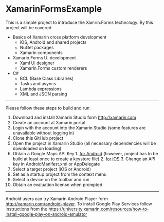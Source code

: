 XamarinFormsExample
===================
This is a simple project to introduce the Xamrin.Forms technology. By this project will be covered:
  * Basics of Xamarin cross platform development
    * iOS, Android and shared projects
    * NuGet packages
    * Xamarin components
  * Xamarin.Forms UI development
    * Xaml UI designer
    * Xamarin.Forms custom renderers
  * C#
    * BCL (Base Class Libraries)
    * Tasks and asyncs
    * Lambda expressions
    * XML and JSON parsing

-----------------
Please follow these steps to build and run:
  1. Download and install Xamarin Studio form http://xamarin.com
  2. Create an account at Xamarin portal
  3. Login with the account into the Xamarin Studio (some features are unavailable without logging in)
  4. Clone this GitHub project
  5. Open the project in Xamarin Studio (all necessary dependencies will be downloaded on loading)
  6. Obtain a Google Maps API Key
  	1. [for Android](http://developer.xamarin.com/guides/android/platform_features/maps_and_location/maps/obtaining_a_google_maps_api_key/) (however, project has to be build at least once to create a keystore file)
  	2. [for iOS](https://components.xamarin.com/gettingstarted/googlemapsios)
  	3. Change an API key in AndroidManifest.xml or AppDelegate
  7. Select a target project (iOS or Android)
  8. Set as a startup project from the context menu
  9. Select a device on the toolbar and run
  10. Obtain an evaluation license when prompted
  
------------------
Android users can try Xamarin Android Player form http://xamarin.com/android-player. To install Google Play Services follow instructions from the https://university.xamarin.com/resources/how-to-install-google-play-on-android-emulator
